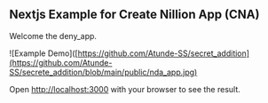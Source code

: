 ## Nextjs Example for Create Nillion App (CNA)

Welcome the deny_app.

![Example Demo]([https://github.com/Atunde-SS/secret_addition](https://github.com/Atunde-SS/secrete_addition/blob/main/public/nda_app.jpg)

Open [http://localhost:3000]( http://localhost:3000) with your browser to see the result.


